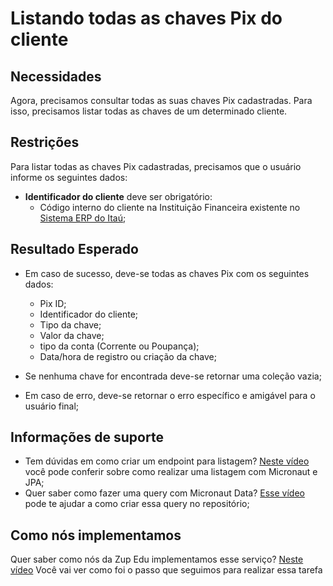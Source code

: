 # Listando todas as chaves Pix do cliente

## Necessidades

Agora, precisamos consultar todas as suas chaves Pix cadastradas. Para isso, precisamos listar todas as chaves de um determinado cliente.
   
## Restrições

Para listar todas as chaves Pix cadastradas, precisamos que o usuário informe os seguintes dados:

- **Identificador do cliente** deve ser obrigatório:
   - Código interno do cliente na Instituição Financeira existente no [Sistema ERP do Itaú](http://localhost:9091/api/v1/private/contas/todas);

## Resultado Esperado

- Em caso de sucesso, deve-se todas as chaves Pix com os seguintes dados:
  - Pix ID;
  - Identificador do cliente;
  - Tipo da chave;
  - Valor da chave;
  - tipo da conta (Corrente ou Poupança);
  - Data/hora de registro ou criação da chave;

- Se nenhuma chave for encontrada deve-se retornar uma coleção vazia;

- Em caso de erro, deve-se retornar o erro específico e amigável para o usuário final;

## Informações de suporte
- Tem dúvidas em como criar um endpoint para listagem? [Neste vídeo](https://www.youtube.com/watch?v=PML9YWZUnbk&feature=youtu.be) você pode conferir sobre como realizar uma listagem com Micronaut e JPA;
- Quer saber como fazer uma query com Micronaut Data? [Esse vídeo](https://www.youtube.com/watch?v=cph_Ei7tulY&feature=youtu.be) pode te ajudar a como criar essa query no repositório;

## Como nós implementamos
Quer saber como nós da Zup Edu implementamos esse serviço? [Neste vídeo](https://www.youtube.com/watch?v=YSLGHdvOvDw&feature=youtu.be) Você vai ver como foi o passo que seguimos para realizar essa tarefa
